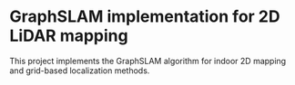 # GraphSLAM implementation for 2D LiDAR mapping
This project implements the GraphSLAM algorithm for indoor 2D mapping and grid-based localization methods.
